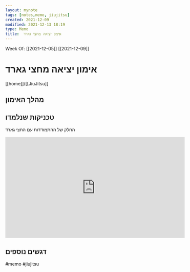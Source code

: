 ```yaml
---
layout: mynote
tags: [notes,memo, jiujitsu] 
created: 2021-12-09
modified: 2021-12-13 18:19
type: Memo
title:  אימון יציאה מחצי גארד 
---
```

Week Of: [[2021-12-05]]
[[2021-12-09]]

#  אימון יציאה מחצי גארד 
[[home]]/[[JiuJitsu]]

## מהלך האימון

## טכניקות שנלמדו
החלק של ההתמודדות עם החצי גארד
<iframe width="560" height="315" src="https://www.youtube.com/embed/tLyY7IubU2w?start=123" title="YouTube video player" frameborder="0" allow="accelerometer; autoplay; clipboard-write; encrypted-media; gyroscope; picture-in-picture" allowfullscreen></iframe>

## דגשים נוספים

 
 

#memo 
#jiujitsu
